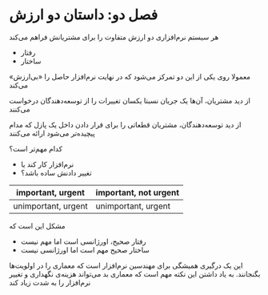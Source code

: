 # فصل دو: داستان دو ارزش

هر سیستم نرم‌افزاری دو ارزش متفاوت را برای مشتریانش فراهم می‌کند

- رفتار
- ساختار

معمولا روی یکی از این دو تمرکز می‌شود که در نهایت نرم‌افزار حاصل را «بی‌ارزش» می‌کند

از دید مشتریان، آن‌ها یک جریان نسبتا یکسان تغییرات را از توسعه‌دهندگان درخواست می‌کنند

از دید توسعه‌دهندگان، مشتریان قطعاتی را برای قرار دادن داخل یک پازل که مدام پیچیده‌تر می‌شود ارائه می‌کنند

کدام مهم‌تر است؟

- نرم‌افزار کار کند یا
- تغییر دادنش ساده باشد؟

| important, urgent | important, not urgent |
| --- | --- |
| unimportant, urgent | unimportant, urgent |

مشکل این است که

- رفتار صحیح، اورژانسی است اما مهم نیست
- ساختار صحیح مهم است اما اورژانسی نیست

این یک درگیری همیشگی برای مهندسین نرم‌افزار است که معماری را در اولویت‌ها بگنجانند. به یاد داشتن این نکته مهم است که معماری بد می‌تواند هزینه‌ی نگهداری و تغییر نرم‌افزار را به شدت زیاد کند